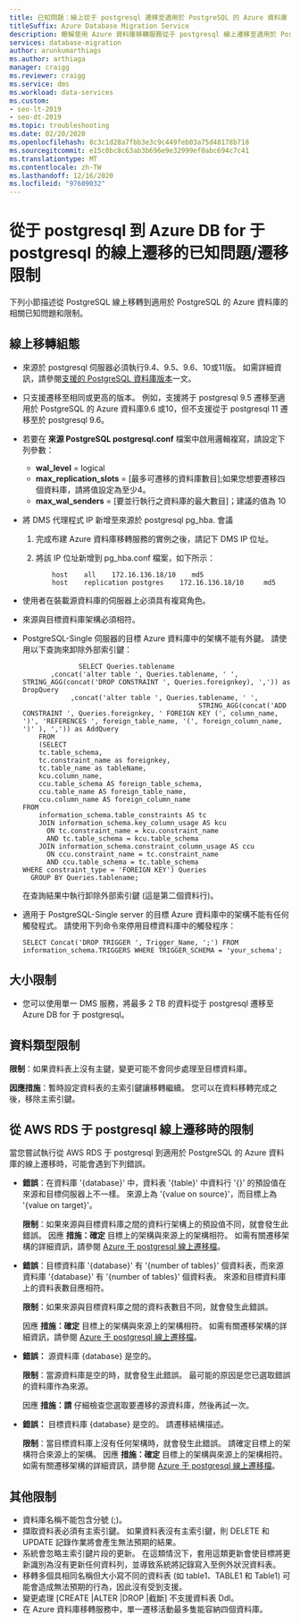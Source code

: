 ```yaml
---
title: 已知問題：線上從于 postgresql 遷移至適用於 PostgreSQL 的 Azure 資料庫
titleSuffix: Azure Database Migration Service
description: 瞭解使用 Azure 資料庫移轉服務從于 postgresql 線上遷移至適用於 PostgreSQL 的 Azure 資料庫的已知問題和遷移限制。
services: database-migration
author: arunkumarthiags
ms.author: arthiaga
manager: craigg
ms.reviewer: craigg
ms.service: dms
ms.workload: data-services
ms.custom:
- seo-lt-2019
- seo-dt-2019
ms.topic: troubleshooting
ms.date: 02/20/2020
ms.openlocfilehash: 8c3c1d28a7fbb3e3c9c449feb03a75d48178b718
ms.sourcegitcommit: e15c0bc8c63ab3b696e9e32999ef0abc694c7c41
ms.translationtype: MT
ms.contentlocale: zh-TW
ms.lasthandoff: 12/16/2020
ms.locfileid: "97609032"
---
```

# <a name="known-issuesmigration-limitations-with-online-migrations-from-postgresql-to-azure-db-for-postgresql"></a>從于 postgresql 到 Azure DB for 于 postgresql 的線上遷移的已知問題/遷移限制

下列小節描述從 PostgreSQL 線上移轉到適用於 PostgreSQL 的 Azure 資料庫的相關已知問題和限制。

## <a name="online-migration-configuration"></a>線上移轉組態

- 來源於 postgresql 伺服器必須執行9.4、9.5、9.6、10或11版。 如需詳細資訊，請參閱[支援的 PostgreSQL 資料庫版本](../postgresql/concepts-supported-versions.md)一文。
- 只支援遷移至相同或更高的版本。 例如，支援將于 postgresql 9.5 遷移至適用於 PostgreSQL 的 Azure 資料庫9.6 或10，但不支援從于 postgresql 11 遷移至於 postgresql 9.6。
- 若要在 **來源 PostgreSQL postgresql.conf** 檔案中啟用邏輯複寫，請設定下列參數：
  - **wal_level** = logical
  - **max_replication_slots** = [最多可遷移的資料庫數目];如果您想要遷移四個資料庫，請將值設定為至少4。
  - **max_wal_senders** = [要並行執行之資料庫的最大數目]；建議的值為 10
- 將 DMS 代理程式 IP 新增至來源於 postgresql pg_hba. 會議
  1. 完成布建 Azure 資料庫移轉服務的實例之後，請記下 DMS IP 位址。
  2. 將該 IP 位址新增到 pg_hba.conf 檔案，如下所示：

      ```
          host    all    172.16.136.18/10    md5
          host    replication postgres    172.16.136.18/10     md5
      ```

- 使用者在裝載源資料庫的伺服器上必須具有複寫角色。
- 來源與目標資料庫架構必須相符。
- PostgreSQL-Single 伺服器的目標 Azure 資料庫中的架構不能有外鍵。 請使用以下查詢來卸除外部索引鍵：

    ```
                  SELECT Queries.tablename
           ,concat('alter table ', Queries.tablename, ' ', STRING_AGG(concat('DROP CONSTRAINT ', Queries.foreignkey), ',')) as DropQuery
                ,concat('alter table ', Queries.tablename, ' ', 
                                                STRING_AGG(concat('ADD CONSTRAINT ', Queries.foreignkey, ' FOREIGN KEY (', column_name, ')', 'REFERENCES ', foreign_table_name, '(', foreign_column_name, ')' ), ',')) as AddQuery
        FROM
        (SELECT
        tc.table_schema, 
        tc.constraint_name as foreignkey, 
        tc.table_name as tableName, 
        kcu.column_name, 
        ccu.table_schema AS foreign_table_schema,
        ccu.table_name AS foreign_table_name,
        ccu.column_name AS foreign_column_name 
    FROM 
        information_schema.table_constraints AS tc 
        JOIN information_schema.key_column_usage AS kcu
          ON tc.constraint_name = kcu.constraint_name
          AND tc.table_schema = kcu.table_schema
        JOIN information_schema.constraint_column_usage AS ccu
          ON ccu.constraint_name = tc.constraint_name
          AND ccu.table_schema = tc.table_schema
    WHERE constraint_type = 'FOREIGN KEY') Queries
      GROUP BY Queries.tablename;
    
    ```

    在查詢結果中執行卸除外部索引鍵 (這是第二個資料行)。

- 適用于 PostgreSQL-Single server 的目標 Azure 資料庫中的架構不能有任何觸發程式。 請使用下列命令來停用目標資料庫中的觸發程序：

     ```
    SELECT Concat('DROP TRIGGER ', Trigger_Name, ';') FROM  information_schema.TRIGGERS WHERE TRIGGER_SCHEMA = 'your_schema';
     ```

## <a name="size-limitations"></a>大小限制
- 您可以使用單一 DMS 服務，將最多 2 TB 的資料從于 postgresql 遷移至 Azure DB for 于 postgresql。
## <a name="datatype-limitations"></a>資料類型限制

  **限制**：如果資料表上沒有主鍵，變更可能不會同步處理至目標資料庫。

  **因應措施**：暫時設定資料表的主索引鍵讓移轉繼續。 您可以在資料移轉完成之後，移除主索引鍵。

## <a name="limitations-when-migrating-online-from-aws-rds-postgresql"></a>從 AWS RDS 于 postgresql 線上遷移時的限制

當您嘗試執行從 AWS RDS 于 postgresql 到適用於 PostgreSQL 的 Azure 資料庫的線上遷移時，可能會遇到下列錯誤。

- **錯誤**：在資料庫 '{database}' 中，資料表 '{table}' 中資料行 '{}' 的預設值在來源和目標伺服器上不一樣。 來源上為 '{value on source}'，而目標上為 '{value on target}'。

  **限制**：如果來源與目標資料庫之間的資料行架構上的預設值不同，就會發生此錯誤。
  因應 **措施：確定** 目標上的架構與來源上的架構相符。 如需有關遷移架構的詳細資訊，請參閱 [Azure 于 postgresql 線上遷移檔](./tutorial-postgresql-azure-postgresql-online.md#migrate-the-sample-schema)。

- **錯誤**：目標資料庫 '{database}' 有 '{number of tables}' 個資料表，而來源資料庫 '{database}' 有 '{number of tables}' 個資料表。 來源和目標資料庫上的資料表數目應相符。

  **限制**：如果來源與目標資料庫之間的資料表數目不同，就會發生此錯誤。

  因應 **措施：確定** 目標上的架構與來源上的架構相符。 如需有關遷移架構的詳細資訊，請參閱 [Azure 于 postgresql 線上遷移檔](./tutorial-postgresql-azure-postgresql-online.md#migrate-the-sample-schema)。

- **錯誤：** 源資料庫 {database} 是空的。

  **限制**：當源資料庫是空的時，就會發生此錯誤。 最可能的原因是您已選取錯誤的資料庫作為來源。

  因應 **措施：請** 仔細檢查您選取要遷移的源資料庫，然後再試一次。

- **錯誤：** 目標資料庫 {database} 是空的。 請遷移結構描述。

  **限制**：當目標資料庫上沒有任何架構時，就會發生此錯誤。 請確定目標上的架構符合來源上的架構。
  因應 **措施：確定** 目標上的架構與來源上的架構相符。 如需有關遷移架構的詳細資訊，請參閱 [Azure 于 postgresql 線上遷移檔](./tutorial-postgresql-azure-postgresql-online.md#migrate-the-sample-schema)。

## <a name="other-limitations"></a>其他限制

- 資料庫名稱不能包含分號 (;)。
- 擷取資料表必須有主索引鍵。 如果資料表沒有主索引鍵，則 DELETE 和 UPDATE 記錄作業將會產生無法預期的結果。
- 系統會忽略主索引鍵片段的更新。 在這類情況下，套用這類更新會使目標將更新識別為沒有更新任何資料列，並導致系統將記錄寫入至例外狀況資料表。
- 移轉多個具相同名稱但大小寫不同的資料表 (如 table1、TABLE1 和 Table1) 可能會造成無法預期的行為，因此沒有受到支援。
- 變更處理 [CREATE |ALTER |DROP |截斷] 不支援資料表 Ddl。
- 在 Azure 資料庫移轉服務中，單一遷移活動最多隻能容納四個資料庫。